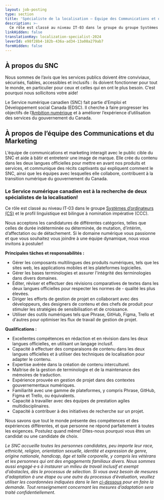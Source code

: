 ```yaml
---
layout: job-posting
type: section
title: 'Spécialiste de la localisation — Équipe des Communications et du Marketing '
description: >-
  Ce rôle est classé au niveau IT-03 dans le groupe du groupe Systèmes d’ordinateurs (CS) et le profil linguistique est bilingue à nomination impérative (CCC). 
linkHidden: false
translationKey: localization-specialist-2024
leverId: e98f28b4-182b-436a-ad34-13a08a279ab7
formHidden: false
---
```


## À propos du SNC 
Nous sommes de l’avis que les services publics doivent être conviviaux, sécurisés, fiables, accessibles et inclusifs : ils doivent fonctionner pour tout le monde, en particulier pour ceux et celles qui en ont le plus besoin. C’est pourquoi nous sollicitons votre aide!

Le Service numérique canadien (SNC) fait partie d’Emploi et Développement social Canada (EDSC). Il cherche à faire progresser les objectifs de l’[Ambition numérique](https://www.canada.ca/fr/gouvernement/systeme/gouvernement-numerique/plans-strategiques-operations-numeriques-gouvernement-canada/ambition-numerique-canada.html) et à améliorer l’expérience d’utilisation des services du gouvernement du Canada.

## À propos de l’équipe des Communications et du Marketing 

L’équipe de communications et marketing interagit avec le public cible du SNC et aide à bâtir et entretenir une image de marque. Elle crée du contenu dans les deux langues officielles pour mettre en avant nos produits et services, et communique des récits captivants qui expliquent comment le SNC, ainsi que les équipes avec lesquelles elle collabore, contribuent à la transition numérique du gouvernement du Canada.

### **Le Service numérique canadien  est à la recherche de deux spécialistes de la localisation!**

Ce rôle est classé au niveau IT-03 dans le groupe [Systèmes d’ordinateurs (CS)](https://www.tbs-sct.canada.ca/agreements-conventions/view-visualiser-fra.aspx?id=1) et le profil linguistique est bilingue à nomination impérative (CCC). 

Nous acceptons les candidatures de différentes catégories, telles que celles de durée indéterminée ou déterminée, de mutation, d’intérim, d’affectation ou de détachement.  Si le domaine numérique vous passionne  et que vous souhaitez vous joindre à une équipe dynamique, nous vous invitons à postuler!

**Principales tâches et responsabilités :**
- Gérer les composants multilingues des produits numériques, tels que les sites web, les applications mobiles et les plateformes logicielles.
- Gérer les bases terminologies et assurer l'intégrité des terminologies dans divers domaines.
- Éditer, réviser et effectuer des révisions comparatives de textes dans les deux langues officielles pour respecter les normes de - qualité les plus élevées.
- Diriger les efforts de gestion de projet en collaborant avec des développeurs, des designers de contenu et des chefs de produit pour stimuler les stratégies de sensibilisation et de croissance.
- Utiliser des outils numériques tels que Phrase, GitHub, Figma, Trello et d'autres pour optimiser les flux de travail de gestion de projet.

**Qualifications :**
- Excellentes compétences en rédaction et en révision dans les deux langues officielles, en utilisant un langage inclusif.
- Capacité à effectuer des comparaisons de contenu dans les deux langues officielles et à utiliser des techniques de localisation pour adapter le contenu.
- Expertise avérée dans la création de contenu interculturel.
- Maîtrise de la gestion de terminologie et de la maintenance des mémoires de traduction.
- Expérience prouvée en gestion de projet dans des contextes gouvernementaux numériques.
- Familiarité avec une gamme de plateformes, y compris Phrase, GitHub, Figma et Trello, ou équivalents.
- Capacité à travailler avec des équipes de prestation agiles multidisciplinaires.
- Capacité à contribuer à des initiatives de recherche sur un projet.


Nous savons que tout le monde présente des compétences et des expériences différentes, et que personne ne répond parfaitement à toutes les exigences. Postulez quand même! Dites-nous pourquoi vous êtes un candidat ou une candidate de choix.

*Le SNC accueille toutes les personnes candidates, peu importe leur race, ethnicité, religion, orientation sexuelle, identité et expression de genre, origine nationale, handicap, âge et taille corporelle, y compris les vétérans et les personnes qui ont des engagements familiaux divers. Nous sommes aussi engagé·e·s à instaurer un milieu de travail inclusif et exempt d’obstacles, dès le processus de sélection. Si vous avez besoin de mesures d’adaptation à une étape ou une autre du processus d’évaluation, veuillez utiliser les coordonnées indiquées dans le lien [ci-dessous](https://www.canada.ca/fr/commission-fonction-publique/services/mesures-d-adaptation-matiere-evaluation.html) pour en faire la demande. Tout renseignement concernant les mesures d’adaptation sera traité confidentiellement.*

